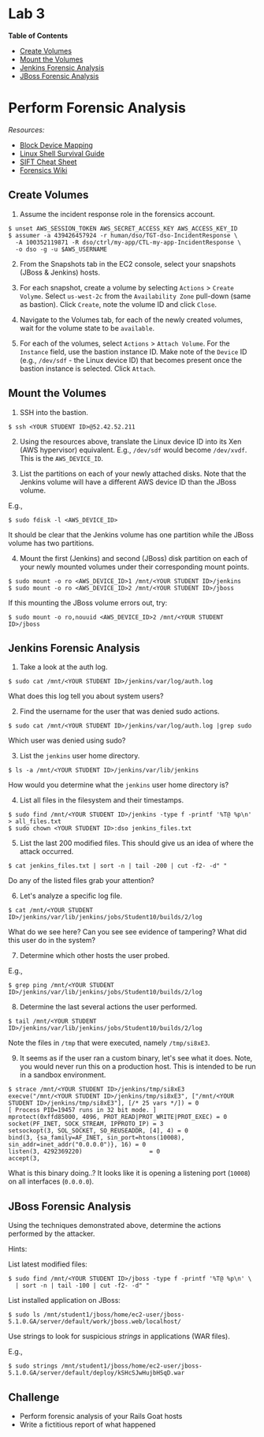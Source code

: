# Lab 3

**Table of Contents**

- [Create Volumes](##create-volumes)
- [Mount the Volumes](##mount-the-volumes)
- [Jenkins Forensic Analysis](##jenkins-forensic-analysis)
- [JBoss Forensic Analysis](##jboss-forensic-analysis)

# Perform Forensic Analysis

*Resources:*

- [Block Device Mapping](http://docs.aws.amazon.com/AWSEC2/latest/UserGuide/block-device-mapping-concepts.html)
- [Linux Shell Survival Guide](http://digital-forensics.sans.org/media/linux-shell-survival-guide.pdf)
- [SIFT Cheat Sheet](http://digital-forensics.sans.org/media/sift_cheat_sheet.pdf)
- [Forensics Wiki](http://forensicswiki.org/wiki/Main_Page)

## Create Volumes

1. Assume the incident response role in the forensics account.

  ```
$ unset AWS_SESSION_TOKEN AWS_SECRET_ACCESS_KEY AWS_ACCESS_KEY_ID
$ assumer -a 439426457924 -r human/dso/TGT-dso-IncidentResponse \
    -A 100352119871 -R dso/ctrl/my-app/CTL-my-app-IncidentResponse \
    -o dso -g -u $AWS_USERNAME
  ```

2. From the Snapshots tab in the EC2 console, select your snapshots (JBoss & Jenkins) hosts.

3. For each snapshot, create a volume by selecting `Actions` >  `Create Volyme`. Select `us-west-2c` from the `Availability Zone` pull-down (same as bastion). Click `Create`, note the volume ID and click `Close`.

4. Navigate to the Volumes tab, for each of the newly created volumes, wait for the volume state to be `available`.

5. For each of the volumes, select `Actions` > `Attach Volume`. For the `Instance` field, use the bastion instance ID. Make note of the `Device` ID (e.g., `/dev/sdf` - the Linux device ID) that becomes present once the bastion instance is selected. Click `Attach`.

## Mount the Volumes

1. SSH into the bastion.

  ```
$ ssh <YOUR STUDENT ID>@52.42.52.211
  ```

2. Using the resources above, translate the Linux device ID into its Xen (AWS hypervisor) equivalent. E.g., `/dev/sdf` would become `/dev/xvdf`. This is the `AWS_DEVICE_ID`.

3. List the partitions on each of your newly attached disks. Note that the Jenkins volume will have a different AWS device ID than the JBoss volume.

  E.g.,

  ```
$ sudo fdisk -l <AWS_DEVICE_ID>
  ```

  It should be clear that the Jenkins volume has one partition while the JBoss volume has two partitions.

4. Mount the first (Jenkins) and second (JBoss) disk partition on each of your newly mounted volumes under their corresponding mount points.

  ```
$ sudo mount -o ro <AWS_DEVICE_ID>1 /mnt/<YOUR STUDENT ID>/jenkins
$ sudo mount -o ro <AWS_DEVICE_ID>2 /mnt/<YOUR STUDENT ID>/jboss
  ```

  If this mounting the JBoss volume errors out, try:

  ```
$ sudo mount -o ro,nouuid <AWS_DEVICE_ID>2 /mnt/<YOUR STUDENT ID>/jboss
  ```

## Jenkins Forensic Analysis

1. Take a look at the auth log.

  ```
$ sudo cat /mnt/<YOUR STUDENT ID>/jenkins/var/log/auth.log
  ```

  What does this log tell you about system users?

2. Find the username for the user that was denied sudo actions.

  ```
$ sudo cat /mnt/<YOUR STUDENT ID>/jenkins/var/log/auth.log |grep sudo
  ```

  Which user was denied using sudo?

3. List the `jenkins` user home directory.

  ```
$ ls -a /mnt/<YOUR STUDENT ID>/jenkins/var/lib/jenkins
  ```

  How would you determine what the `jenkins` user home directory is?

4. List all files in the filesystem and their timestamps.

  ```
$ sudo find /mnt/<YOUR STUDENT ID>/jenkins -type f -printf '%T@ %p\n' > all_files.txt
$ sudo chown <YOUR STUDENT ID>:dso jenkins_files.txt
  ```

5. List the last 200 modified files. This should give us an idea of where the attack occurred.

  ```
$ cat jenkins_files.txt | sort -n | tail -200 | cut -f2- -d" "
  ```

  Do any of the listed files grab your attention?

6. Let's analyze a specific log file.

  ```
$ cat /mnt/<YOUR STUDENT ID>/jenkins/var/lib/jenkins/jobs/Student10/builds/2/log
  ```

  What do we see here? Can you see see evidence of tampering? What did this user do in the system?

7. Determine which other hosts the user probed.

  E.g.,

  ```
$ grep ping /mnt/<YOUR STUDENT ID>/jenkins/var/lib/jenkins/jobs/Student10/builds/2/log
  ```

8. Determine the last several actions the user performed.

  ```
$ tail /mnt/<YOUR STUDENT ID>/jenkins/var/lib/jenkins/jobs/Student10/builds/2/log
  ```

  Note the files in `/tmp` that were executed, namely `/tmp/si8xE3`.

9. It seems as if the user ran a custom binary, let's see what it does. Note, you would never run this on a production host. This is intended to be run in a sandbox environment.

  ```
$ strace /mnt/<YOUR STUDENT ID>/jenkins/tmp/si8xE3
execve("/mnt/<YOUR STUDENT ID>/jenkins/tmp/si8xE3", ["/mnt/<YOUR STUDENT ID>/jenkins/tmp/si8xE3"], [/* 25 vars */]) = 0
[ Process PID=19457 runs in 32 bit mode. ]
mprotect(0xffd85000, 4096, PROT_READ|PROT_WRITE|PROT_EXEC) = 0
socket(PF_INET, SOCK_STREAM, IPPROTO_IP) = 3
setsockopt(3, SOL_SOCKET, SO_REUSEADDR, [4], 4) = 0
bind(3, {sa_family=AF_INET, sin_port=htons(10008), sin_addr=inet_addr("0.0.0.0")}, 16) = 0
listen(3, 4292369220)                   = 0
accept(3,
  ```

  What is this binary doing..? It looks like it is opening a listening port (`10008`) on all interfaces (`0.0.0.0`).


## JBoss Forensic Analysis

Using the techniques demonstrated above, determine the actions performed by the attacker.

Hints:

List latest modified files:

```
$ sudo find /mnt/<YOUR STUDENT ID>/jboss -type f -printf '%T@ %p\n' \
  | sort -n | tail -100 | cut -f2- -d" "
```

List installed application on JBoss:

```
$ sudo ls /mnt/student1/jboss/home/ec2-user/jboss-5.1.0.GA/server/default/work/jboss.web/localhost/
```

Use strings to look for suspicious *strings* in applications (WAR files).

E.g.,

```
$ sudo strings /mnt/student1/jboss/home/ec2-user/jboss-5.1.0.GA/server/default/deploy/kSHcSJwHujbHSqD.war
```

## Challenge

* Perform forensic analysis of your Rails Goat hosts
* Write a fictitious report of what happened
